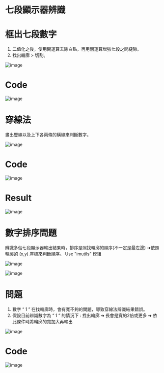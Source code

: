 # 七段顯示器辨識

# 框出七段數字 
1. 二值化之後，使用開運算去除白點，再用閉運算增強七段之間縫隙。
2. 找出輪廓 > 切割。

![image](https://user-images.githubusercontent.com/68286984/119842121-fe45e780-bf38-11eb-9a83-84d547d14543.png)

# Code

![image](https://user-images.githubusercontent.com/68286984/119842317-26cde180-bf39-11eb-9c9c-3f11814238a8.png)

# 穿線法
畫出豎線以及上下各兩條的橫線來判斷數字。

![image](https://user-images.githubusercontent.com/68286984/119842712-80cea700-bf39-11eb-8b20-026171144fc1.png)

# Code

![image](https://user-images.githubusercontent.com/68286984/119843046-c3907f00-bf39-11eb-93f8-b7e6b8770c88.png)

# Result

![image](https://user-images.githubusercontent.com/68286984/119843147-d7d47c00-bf39-11eb-9f08-2a41d8ba4611.png)

# 數字排序問題

辨識多個七段顯示器輸出結果時，排序是照找輪廓的順序(不一定是最左邊)  ➔依照輪廓的 (x,y) 座標來判斷順序。
Use "imutils" 模組

![image](https://user-images.githubusercontent.com/68286984/119843557-3ef23080-bf3a-11eb-9d10-22a6cd5b4d84.png)

![image](https://user-images.githubusercontent.com/68286984/119843502-33066e80-bf3a-11eb-98f1-e57e92a5dfbb.png)

# 問題

1. 數字 “ 1 ” 在找輪廓時，會有寬不夠的問題，導致穿線法辨識結果錯誤。
2. 假設目前辨識數字為 “ 1 ” 的情況下 : 找出輪廓  ➔ 長會是寬的2倍或更多 ➔ 依此條件時將輪廓的寬加大再輸出

![image](https://user-images.githubusercontent.com/68286984/119843757-6ea13880-bf3a-11eb-9117-8da659d8fb92.png)

# Code 

![image](https://user-images.githubusercontent.com/68286984/119843920-91cbe800-bf3a-11eb-9bce-36537131694a.png)







